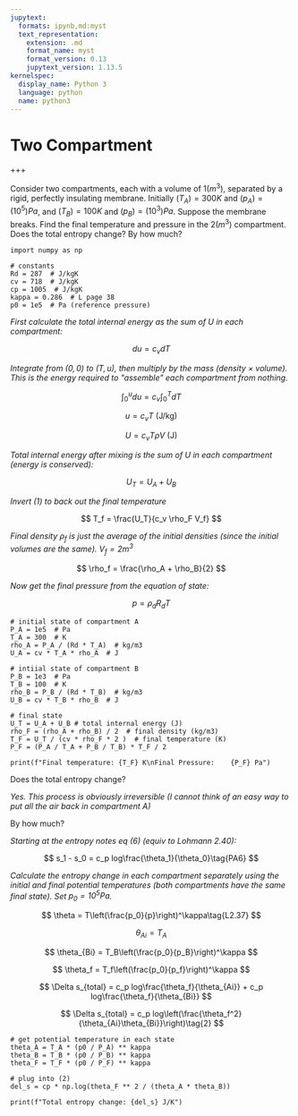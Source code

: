 ```yaml
---
jupytext:
  formats: ipynb,md:myst
  text_representation:
    extension: .md
    format_name: myst
    format_version: 0.13
    jupytext_version: 1.13.5
kernelspec:
  display_name: Python 3
  language: python
  name: python3
---
```


# Two Compartment

+++

Consider two compartments, each with a volume of $1 (m^3)$, separated by a rigid, perfectly insulating membrane.
Initially $(T_A) = 300 K$ and $(p_A) = (10^5) Pa$, and $(T_B) = 100 K$ and $(p_B) = (10^3) Pa$. Suppose the membrane breaks. Find the final temperature and pressure in the $2 (m^3)$ compartment. Does the total entropy change? By how much?

```{code-cell} ipython3
import numpy as np

# constants
Rd = 287  # J/kgK
cv = 718  # J/kgK
cp = 1005  # J/kgK
kappa = 0.286  # L page 38
p0 = 1e5  # Pa (reference pressure)
```

*First calculate the total internal energy as the sum of $U$ in each compartment:*

$$
du = c_vdT\tag{L2.14}
$$

*Integrate from $(0,0)$ to $(T, u)$, then multiply by the mass (density $\times$ volume). This is the energy required to "assemble" each compartment from nothing.*

$$
\int_0^udu = c_v\int_0^TdT
$$

$$
u = c_vT \text{    (J/kg)}
$$

$$
U = c_vT \rho V\text{    (J)}\tag{1}
$$

*Total internal energy after mixing is the sum of $U$ in each compartment (energy is conserved):*

$$
U_T = U_A + U_B
$$

*Invert (1) to back out the final temperature*

$$
T_f = \frac{U_T}{c_v \rho_F V_f}
$$

*Final density $\rho_f$ is just the average of the initial densities (since the initial volumes are the same). $V_f = 2 m^3$*

$$
\rho_f = \frac{\rho_A + \rho_B}{2}
$$

*Now get the final pressure from the equation of state:*

$$
p = \rho_dR_d T \tag{L2.4}
$$

```{code-cell} ipython3
# initial state of compartment A
P_A = 1e5  # Pa
T_A = 300  # K
rho_A = P_A / (Rd * T_A)  # kg/m3
U_A = cv * T_A * rho_A  # J

# intiial state of compartment B
P_B = 1e3  # Pa
T_B = 100  # K
rho_B = P_B / (Rd * T_B)  # kg/m3
U_B = cv * T_B * rho_B  # J

# final state
U_T = U_A + U_B # total internal energy (J)
rho_F = (rho_A + rho_B) / 2  # final density (kg/m3)
T_F = U_T / (cv * rho_F * 2 )  # final temperature (K)
P_F = (P_A / T_A + P_B / T_B) * T_F / 2

print(f"Final temperature: {T_F} K\nFinal Pressure:    {P_F} Pa")
```

Does the total entropy change?

*Yes. This process is obviously irreversible (I cannot think of an easy way to put all the air back in compartment A)*

By how much?

*Starting at the entropy notes eq (6) (equiv to Lohmann 2.40):*

$$
s_1 - s_0 = c_p log\frac{\theta_1}{\theta_0}\tag{PA6}
$$

*Calculate the entropy change in each compartment separately using the initial and final potential temperatures (both compartments have the same final state). Set $p_0 = 10^5 Pa$.*

$$
\theta = T\left(\frac{p_0}{p}\right)^\kappa\tag{L2.37}
$$

$$
\theta_{Ai} = T_{A}
$$

$$
\theta_{Bi} = T_B\left(\frac{p_0}{p_B}\right)^\kappa
$$

$$
\theta_f = T_f\left(\frac{p_0}{p_f}\right)^\kappa
$$

$$
\Delta s_{total} = c_p log\frac{\theta_f}{\theta_{Ai}} + c_p log\frac{\theta_f}{\theta_{Bi}}
$$

$$
\Delta s_{total} = c_p log\left(\frac{\theta_f^2}{\theta_{Ai}\theta_{Bi}}\right)\tag{2}
$$

```{code-cell} ipython3
# get potential temperature in each state
theta_A = T_A * (p0 / P_A) ** kappa
theta_B = T_B * (p0 / P_B) ** kappa
theta_F = T_F * (p0 / P_F) ** kappa

# plug into (2)
del_s = cp * np.log(theta_F ** 2 / (theta_A * theta_B))

print(f"Total entropy change: {del_s} J/K")
```
